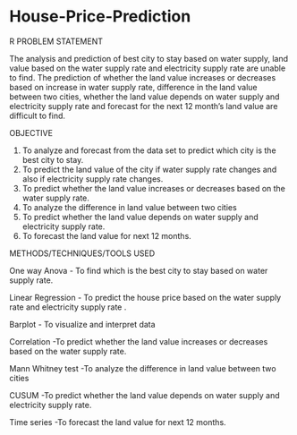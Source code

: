 # House-Price-Prediction
R
PROBLEM STATEMENT

The analysis and prediction of best city to stay based on water supply, land value based on the water supply rate and electricity supply rate are unable to find. The prediction of whether the land value increases or decreases based on increase in water supply rate, difference in the land value between two cities, whether the land value depends on water supply and electricity supply rate and forecast for the next 12 month’s land value are difficult to find.

OBJECTIVE

1. To analyze and forecast from the data set to predict which city is the best city to stay.
2. To predict the land value of the city if water supply rate changes and also if electricity supply rate changes.
3. To predict whether the land value increases or decreases based on the water supply rate.
4. To analyze the difference in land value between two cities
5. To predict whether the land value depends on water supply and electricity supply rate.
6. To forecast the land value for next 12 months.
   
METHODS/TECHNIQUES/TOOLS USED

One way Anova - To find which is the best city to stay based on water supply rate.

Linear Regression - To predict the house price based on the water supply rate and electricity supply rate .

Barplot - To visualize and interpret data

Correlation -To predict whether the land value increases or decreases based on the water supply rate.

Mann Whitney test -To analyze the difference in land value between two cities

CUSUM -To predict whether the land value depends on water supply and electricity supply rate.

Time series -To forecast the land value for next 12 months.
